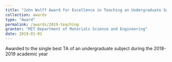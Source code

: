 ```yaml
---
title: "John Wulff Award for Excellence in Teaching an Undergraduate Subject"
collection: awards
type: "Award"
permalink: /awards/2019-teaching
granter: "MIT Department of Materials Science and Engineering"
date: 2019-01-01
---
```


Awarded to the single best TA of an undergraduate subject during the 2018-2019 academic year

